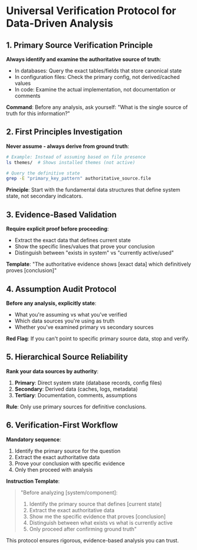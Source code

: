# Universal Verification Protocol for Data-Driven Analysis

## 1. Primary Source Verification Principle
**Always identify and examine the authoritative source of truth**:
- In databases: Query the exact tables/fields that store canonical state
- In configuration files: Check the primary config, not derived/cached values
- In code: Examine the actual implementation, not documentation or comments

**Command**: Before any analysis, ask yourself: "What is the single source of truth for this information?"

## 2. First Principles Investigation
**Never assume - always derive from ground truth**:
```bash
# Example: Instead of assuming based on file presence
ls themes/  # Shows installed themes (not active)

# Query the definitive state
grep -E "primary_key_pattern" authoritative_source.file
```

**Principle**: Start with the fundamental data structures that define system state, not secondary indicators.

## 3. Evidence-Based Validation
**Require explicit proof before proceeding**:
- Extract the exact data that defines current state
- Show the specific lines/values that prove your conclusion
- Distinguish between "exists in system" vs "currently active/used"

**Template**: "The authoritative evidence shows [exact data] which definitively proves [conclusion]"

## 4. Assumption Audit Protocol
**Before any analysis, explicitly state**:
- What you're assuming vs what you've verified
- Which data sources you're using as truth
- Whether you've examined primary vs secondary sources

**Red Flag**: If you can't point to specific primary source data, stop and verify.

## 5. Hierarchical Source Reliability
**Rank your data sources by authority**:
1. **Primary**: Direct system state (database records, config files)
2. **Secondary**: Derived data (caches, logs, metadata)
3. **Tertiary**: Documentation, comments, assumptions

**Rule**: Only use primary sources for definitive conclusions.

## 6. Verification-First Workflow
**Mandatory sequence**:
1. Identify the primary source for the question
2. Extract the exact authoritative data
3. Prove your conclusion with specific evidence
4. Only then proceed with analysis

**Instruction Template**:
> "Before analyzing [system/component]:
> 1. Identify the primary source that defines [current state]
> 2. Extract the exact authoritative data
> 3. Show me the specific evidence that proves [conclusion]
> 4. Distinguish between what exists vs what is currently active
> 5. Only proceed after confirming ground truth"

This protocol ensures rigorous, evidence-based analysis you can trust.